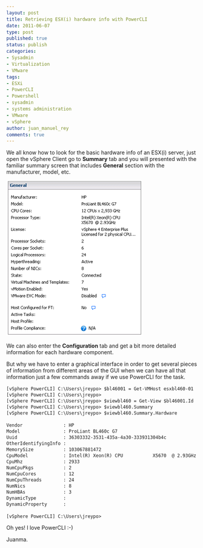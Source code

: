 ```yaml
---
layout: post
title: Retrieving ESX(i) hardware info with PowerCLI
date: 2011-06-07
type: post
published: true
status: publish
categories:
- Sysadmin
- Virtualization
- VMware
tags:
- ESXi
- PowerCLI
- Powershell
- sysadmin
- systems administration
- VMware
- vSphere
author: juan_manuel_rey
comments: true
---
```


We all know how to look for the basic hardware info of an ESX(i) server, just open the vSphere Client go to **Summary** tab and you will presented with the familiar summary screen that includes **General** section with the manufacturer, model, etc.

[![](/images/general.png "General ESXi info")]({{site.url}}/images/general.png)

We can also enter the **Configuration** tab and get a bit more detailed information for each hardware component.

But why we have to enter a graphical interface in order to get several pieces of information from different areas of the GUI when we can have all that information just a few commands away if we use PowerCLI for the task.

```
[vSphere PowerCLI] C:\Users\jreypo> $bl46001 = Get-VMHost esxbl460-01
[vSphere PowerCLI] C:\Users\jreypo>
[vSphere PowerCLI] C:\Users\jreypo> $viewbl460 = Get-View $bl46001.Id
[vSphere PowerCLI] C:\Users\jreypo> $viewbl460.Summary
[vSphere PowerCLI] C:\Users\jreypo> $viewbl460.Summary.Hardware

Vendor               : HP
Model                : ProLiant BL460c G7
Uuid                 : 36303332-3531-435a-4a30-333931304b4c
OtherIdentifyingInfo :
MemorySize           : 103067881472
CpuModel             : Intel(R) Xeon(R) CPU           X5670  @ 2.93GHz
CpuMhz               : 2933
NumCpuPkgs           : 2
NumCpuCores          : 12
NumCpuThreads        : 24
NumNics              : 8
NumHBAs              : 3
DynamicType          :
DynamicProperty      :

[vSphere PowerCLI] C:\Users\jreypo>
```

Oh yes! I love PowerCLI :-)

Juanma.
